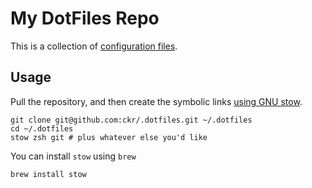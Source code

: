 # My DotFiles Repo

This is a collection of [configuration files](http://dotfiles.github.io/).

## Usage

Pull the repository, and then create the symbolic links [using GNU
stow](https://www.gnu.org/software/stow/).

```shell
git clone git@github.com:ckr/.dotfiles.git ~/.dotfiles
cd ~/.dotfiles
stow zsh git # plus whatever else you'd like
```

You can install `stow` using `brew`
```shell
brew install stow
```

